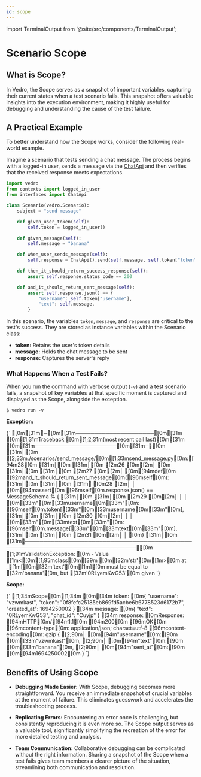 ```yaml
---
id: scope
---
```


import TerminalOutput from '@site/src/components/TerminalOutput';

# Scenario Scope

## What is Scope?

In Vedro, the Scope serves as a snapshot of important variables, capturing their current states when a test scenario fails. This snapshot offers valuable insights into the execution environment, making it highly useful for debugging and understanding the cause of the test failure.

## A Practical Example

To better understand how the Scope works, consider the following real-world example.

Imagine a scenario that tests sending a chat message. The process begins with a logged-in user, sends a message via the [ChatApi](https://chat-api-tutorial.vedro.io/docs#/default/send_message) and then verifies that the received response meets expectations.

```python
import vedro
from contexts import logged_in_user
from interfaces import ChatApi

class Scenario(vedro.Scenario):
    subject = "send message"

    def given_user_token(self):
        self.token = logged_in_user()

    def given_message(self):
        self.message = "banana"

    def when_user_sends_message(self):
        self.response = ChatApi().send(self.message, self.token["token"])

    def then_it_should_return_success_response(self):
        assert self.response.status_code == 200

    def and_it_should_return_sent_message(self):
        assert self.response.json() == {
            "username": self.token["username"],
            "text": self.message,
        }
```

In this scenario, the variables `token`, `message`, and `response` are critical to the test's success. They are stored as instance variables within the Scenario class:
- **token:** Retains the user's token details
- **message:** Holds the chat message to be sent
- **response:** Captures the server's reply

### What Happens When a Test Fails?

When you run the command with verbose output (`-v`) and a test scenario fails, a snapshot of key variables at that specific moment is captured and displayed as the Scope, alongside the exception.

```shell
$ vedro run -v
```

**Exception:**

<TerminalOutput>
{`
[0m[31m╭─[0m[31m─────────────────────[0m[31m [0m[1;31mTraceback [0m[1;2;31m(most recent call last)[0m[31m [0m[31m──────────────────────[0m[31m─╮[0m
[31m│[0m [2;33m./scenarios/send_message/[0m[1;33msend_message.py[0m:[94m28[0m                                    [31m│[0m
[31m│[0m   [2m26 [0m[2m│   [0m                                                                      [31m│[0m
[31m│[0m   [2m27 [0m[2m│   [0m[94mdef[0m [92mand_it_should_return_sent_message[0m([96mself[0m):                          [31m│[0m
[31m│[0m [31m❱ [0m28 [2m│   │   [0m[94massert[0m [96mself[0m.response.json() == MessageSchema % {                  [31m│[0m
[31m│[0m   [2m29 [0m[2m│   │   │   [0m[33m"[0m[33musername[0m[33m"[0m: [96mself[0m.token[[33m"[0m[33musername[0m[33m"[0m],                           [31m│[0m
[31m│[0m   [2m30 [0m[2m│   │   │   [0m[33m"[0m[33mtext[0m[33m"[0m: [96mself[0m.message[[33m"[0m[33mtext[0m[33m"[0m],                                 [31m│[0m
[31m│[0m   [2m31 [0m[2m│   │   [0m}                                                                 [31m│[0m
[31m╰────────────────────────────────────────────────────────────────────────────────╯[0m
[1;91mValidationException: [0m
 - Value [1m<[0m[1;95mclass[0m[39m [0m[32m'str'[0m[1m>[0m at _[1m[[0m[32m'text'[0m[1m][0m must be equal to [32m'banana'[0m, but [32m'0RLyemKwG53'[0m given
`}
</TerminalOutput>

**Scope:**

<TerminalOutput>
{`
[1;34mScope[0m[1;34m
[0m[34m token: [0m{
    "username": "vzwmkast",
    "token": "0f8fefc25185eb869fd5acbe6b6778523d6172b7",
    "created_at": 1694250002
}
[34m message: [0m{
    "text": "0RLyemKwG53",
    "chat_id": "Cuyjp"
}
[34m response: [0mResponse:
[94mHTTP[0m/[94m1.1[0m [94m200[0m [96mOK[0m
[96mcontent-type[0m: application/json; charset=utf-8
[96mcontent-encoding[0m: gzip
{
[2;90m│   [0m[94m"username"[0m:[90m [0m[33m"vzwmkast"[0m,
[2;90m│   [0m[94m"text"[0m:[90m [0m[33m"banana"[0m,
[2;90m│   [0m[94m"sent_at"[0m:[90m [0m[94m1694250002[0m
}
`}
</TerminalOutput>

## Benefits of Using Scope

- **Debugging Made Easier:** With Scope, debugging becomes more straightforward. You receive an immediate snapshot of crucial variables at the moment of failure. This eliminates guesswork and accelerates the troubleshooting process.

- **Replicating Errors:** Encountering an error once is challenging, but consistently reproducing it is even more so. The Scope output serves as a valuable tool, significantly simplifying the recreation of the error for more detailed testing and analysis.

- **Team Communication:** Collaborative debugging can be complicated without the right information. Sharing a snapshot of the Scope when a test fails gives team members a clearer picture of the situation, streamlining both communication and resolution.
